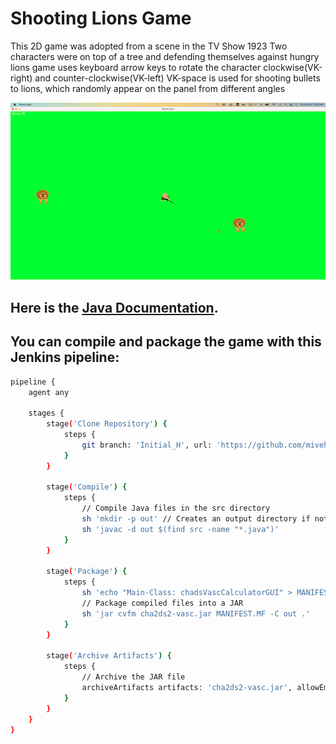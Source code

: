 # Shooting Lions Game

This 2D game was adopted from a scene in the TV Show 1923 Two characters were on top of a tree and defending themselves against hungry lions game uses keyboard arrow keys to rotate the character clockwise(VK-right) and counter-clockwise(VK-left) VK-space is used for shooting bullets to lions, which randomly appear on the panel from different angles

![Alt text](images/ScS2025-02-20.png)


## Here is the [Java Documentation](https://github.com/mivehk/ShootLions/tree/Initial_H/doc).
## You can compile and package the game with this Jenkins pipeline:

```bash
pipeline {
    agent any

    stages {
        stage('Clone Repository') {
            steps {
                git branch: 'Initial_H', url: 'https://github.com/mivehk/CHA2DS2-VASc.git'
            }
        }

        stage('Compile') {
            steps {
                // Compile Java files in the src directory
                sh 'mkdir -p out' // Creates an output directory if not present
                sh 'javac -d out $(find src -name "*.java")'
            }
        }

        stage('Package') {
            steps {
                sh 'echo "Main-Class: chadsVascCalculatorGUI" > MANIFEST.MF'
                // Package compiled files into a JAR
                sh 'jar cvfm cha2ds2-vasc.jar MANIFEST.MF -C out .'
            }
        }

        stage('Archive Artifacts') {
            steps {
                // Archive the JAR file
                archiveArtifacts artifacts: 'cha2ds2-vasc.jar', allowEmptyArchive: true
            }
        }
    }
}
```






